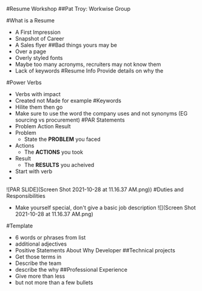 #Resume Workshop
##Pat Troy: Workwise Group

#What is a Resume
* A First Impression
* Snapshot of Career
* A Sales flyer
##Bad things yours may be
* Over a page
* Overly styled fonts
* Maybe too many acronyms, recruiters may not know them
* Lack of keywords
#Resume Info
Provide details on why the 

#Power Verbs
* Verbs with impact
* Created not Made for example
#Keywords
* Hilite them then go
* Make sure to use the word the company uses and not synonyms (EG sourcing vs procurement)
#PAR Statements
* Problem Action Result
* Problem
  * State the **PROBLEM** you faced
* Actions
  * The **ACTIONS** you took
* Result
  * The **RESULTS** you acheived
* Start with verb
* 
![PAR SLIDE](Screen Shot 2021-10-28 at 11.16.37 AM.png))
#Duties and Responsibilities
* Make yourself special, don't give a basic job description
![](Screen Shot 2021-10-28 at 11.16.37 AM.png)

#Template
* 6 words or phrases from list
* additional adjectives
* Positive Statements About Why Developer
##Technical projects
* Get those terms in
* Describe the team
* describe the why
##Professional Experience
* Give more than less
* but not more than a few bullets
